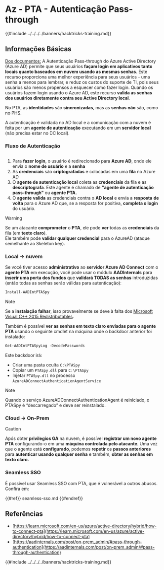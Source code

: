 # Az - PTA - Autenticação Pass-through

{{#include ../../../../banners/hacktricks-training.md}}

## Informações Básicas

[Dos documentos:](https://learn.microsoft.com/en-us/entra/identity/hybrid/connect/how-to-connect-pta) A Autenticação Pass-through do Azure Active Directory (Azure AD) permite que seus usuários **façam login em aplicativos tanto locais quanto baseados em nuvem usando as mesmas senhas**. Este recurso proporciona uma melhor experiência para seus usuários - uma senha a menos para lembrar, e reduz os custos do suporte de TI, pois seus usuários são menos propensos a esquecer como fazer login. Quando os usuários fazem login usando o Azure AD, este recurso **valida as senhas dos usuários diretamente contra seu Active Directory local**.

No PTA, as **identidades** são **sincronizadas**, mas as **senhas** **não** são, como no PHS.

A autenticação é validada no AD local e a comunicação com a nuvem é feita por um **agente de autenticação** executando em um **servidor local** (não precisa estar no DC local).

### Fluxo de Autenticação

<figure><img src="../../../../images/image (92).png" alt=""><figcaption></figcaption></figure>

1. Para **fazer login**, o usuário é redirecionado para **Azure AD**, onde ele envia o **nome de usuário** e a **senha**
2. As **credenciais** são **criptografadas** e colocadas em uma **fila** no Azure AD
3. O **agente de autenticação local** coleta as **credenciais** da fila e as **descriptografa**. Este agente é chamado de **"agente de autenticação pass-through"** ou **agente PTA.**
4. O **agente** **valida** as credenciais contra o **AD local** e envia a **resposta** **de volta** para o Azure AD que, se a resposta for positiva, **completa o login** do usuário.

> [!WARNING]
> Se um atacante **comprometer** o **PTA**, ele pode **ver** todas as **credenciais** da fila (em **texto claro**).\
> Ele também pode **validar qualquer credencial** para o AzureAD (ataque semelhante ao Skeleton key).

### Local -> nuvem

Se você tiver acesso **administrativo** ao **servidor Azure AD Connect** com o **agente PTA** em execução, você pode usar o módulo **AADInternals** para **inserir uma porta dos fundos** que **validará TODAS as senhas** introduzidas (então todas as senhas serão válidas para autenticação):
```powershell
Install-AADIntPTASpy
```
> [!NOTE]
> Se a **instalação falhar**, isso provavelmente se deve à falta dos [Microsoft Visual C++ 2015 Redistributables](https://download.microsoft.com/download/6/A/A/6AA4EDFF-645B-48C5-81CC-ED5963AEAD48/vc_redist.x64.exe).

Também é possível **ver as senhas em texto claro enviadas para o agente PTA** usando o seguinte cmdlet na máquina onde o backdoor anterior foi instalado:
```powershell
Get-AADIntPTASpyLog -DecodePasswords
```
Este backdoor irá:

- Criar uma pasta oculta `C:\PTASpy`
- Copiar um `PTASpy.dll` para `C:\PTASpy`
- Injetar `PTASpy.dll` no processo `AzureADConnectAuthenticationAgentService`

> [!NOTE]
> Quando o serviço AzureADConnectAuthenticationAgent é reiniciado, o PTASpy é “descarregado” e deve ser reinstalado.

### Cloud -> On-Prem

> [!CAUTION]
> Após obter **privilegios GA** na nuvem, é possível **registrar um novo agente PTA** configurando-o em uma **máquina controlada pelo atacante**. Uma vez que o agente está **configurado**, podemos **repetir** os **passos anteriores** para **autenticar usando qualquer senha** e também, **obter as senhas em texto claro.**

### Seamless SSO

É possível usar Seamless SSO com PTA, que é vulnerável a outros abusos. Confira em:

{{#ref}}
seamless-sso.md
{{#endref}}

## Referências

- [https://learn.microsoft.com/en-us/azure/active-directory/hybrid/how-to-connect-pta](https://learn.microsoft.com/en-us/azure/active-directory/hybrid/how-to-connect-pta)
- [https://aadinternals.com/post/on-prem_admin/#pass-through-authentication](https://aadinternals.com/post/on-prem_admin/#pass-through-authentication)

{{#include ../../../../banners/hacktricks-training.md}}
